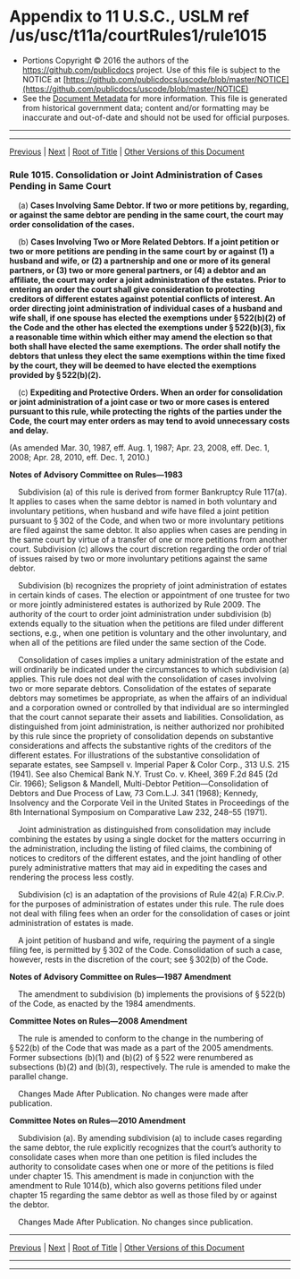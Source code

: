 ---
---

# Appendix to 11 U.S.C., USLM ref /us/usc/t11a/courtRules1/rule1015

* Portions Copyright © 2016 the authors of the https://github.com/publicdocs project.
  Use of this file is subject to the NOTICE at [https://github.com/publicdocs/uscode/blob/master/NOTICE](https://github.com/publicdocs/uscode/blob/master/NOTICE)
* See the [Document Metadata](././../../../..//README.md) for more information.
  This file is generated from historical government data; content and/or formatting may be inaccurate and out-of-date and should not be used for official purposes.

----------
----------

[Previous](./../../../..//us/usc/t11a/courtRules1/m__us_usc_t11a_courtRules1_rule1014.md) | [Next](./../../../..//us/usc/t11a/courtRules1/m__us_usc_t11a_courtRules1_rule1016.md) | [Root of Title](./../../../../) | [Other Versions of this Document](https://publicdocs.github.io/go/links?ns=uslm&ref=%2Fus%2Fusc%2Ft11a%2FcourtRules1%2Frule1015)

### Rule 1015. Consolidation or Joint Administration of Cases Pending in Same Court

    (a) __Cases Involving Same Debtor. If two or more petitions by, regarding, or against the same debtor are pending in the same court, the court may order consolidation of the cases.__ 

    (b) __Cases Involving Two or More Related Debtors. If a joint petition or two or more petitions are pending in the same court by or against (1) a husband and wife, or (2) a partnership and one or more of its general partners, or (3) two or more general partners, or (4) a debtor and an affiliate, the court may order a joint administration of the estates. Prior to entering an order the court shall give consideration to protecting creditors of different estates against potential conflicts of interest. An order directing joint administration of individual cases of a husband and wife shall, if one spouse has elected the exemptions under § 522(b)(2) of the Code and the other has elected the exemptions under § 522(b)(3), fix a reasonable time within which either may amend the election so that both shall have elected the same exemptions. The order shall notify the debtors that unless they elect the same exemptions within the time fixed by the court, they will be deemed to have elected the exemptions provided by § 522(b)(2).__ 

    (c) __Expediting and Protective Orders. When an order for consolidation or joint administration of a joint case or two or more cases is entered pursuant to this rule, while protecting the rights of the parties under the Code, the court may enter orders as may tend to avoid unnecessary costs and delay.__ 

(As amended Mar. 30, 1987, eff. Aug. 1, 1987; Apr. 23, 2008, eff. Dec. 1, 2008; Apr. 28, 2010, eff. Dec. 1, 2010.)

 __Notes of Advisory Committee on Rules—1983__ 

    Subdivision (a) of this rule is derived from former Bankruptcy Rule 117(a). It applies to cases when the same debtor is named in both voluntary and involuntary petitions, when husband and wife have filed a joint petition pursuant to § 302 of the Code, and when two or more involuntary petitions are filed against the same debtor. It also applies when cases are pending in the same court by virtue of a transfer of one or more petitions from another court. Subdivision (c) allows the court discretion regarding the order of trial of issues raised by two or more involuntary petitions against the same debtor.

    Subdivision (b) recognizes the propriety of joint administration of estates in certain kinds of cases. The election or appointment of one trustee for two or more jointly administered estates is authorized by Rule 2009. The authority of the court to order joint administration under subdivision (b) extends equally to the situation when the petitions are filed under different sections, e.g., when one petition is voluntary and the other involuntary, and when all of the petitions are filed under the same section of the Code.

    Consolidation of cases implies a unitary administration of the estate and will ordinarily be indicated under the circumstances to which subdivision (a) applies. This rule does not deal with the consolidation of cases involving two or more separate debtors. Consolidation of the estates of separate debtors may sometimes be appropriate, as when the affairs of an individual and a corporation owned or controlled by that individual are so intermingled that the court cannot separate their assets and liabilities. Consolidation, as distinguished from joint administration, is neither authorized nor prohibited by this rule since the propriety of consolidation depends on substantive considerations and affects the substantive rights of the creditors of the different estates. For illustrations of the substantive consolidation of separate estates, see Sampsell v. Imperial Paper & Color Corp., 313 U.S. 215 (1941). See also Chemical Bank N.Y. Trust Co. v. Kheel, 369 F.2d 845 (2d Cir. 1966); Seligson & Mandell, Multi-Debtor Petition—Consolidation of Debtors and Due Process of Law, 73 Com.L.J. 341 (1968); Kennedy, Insolvency and the Corporate Veil in the United States in Proceedings of the 8th International Symposium on Comparative Law 232, 248–55 (1971).

    Joint administration as distinguished from consolidation may include combining the estates by using a single docket for the matters occurring in the administration, including the listing of filed claims, the combining of notices to creditors of the different estates, and the joint handling of other purely administrative matters that may aid in expediting the cases and rendering the process less costly.

    Subdivision (c) is an adaptation of the provisions of Rule 42(a) F.R.Civ.P. for the purposes of administration of estates under this rule. The rule does not deal with filing fees when an order for the consolidation of cases or joint administration of estates is made.

    A joint petition of husband and wife, requiring the payment of a single filing fee, is permitted by § 302 of the Code. Consolidation of such a case, however, rests in the discretion of the court; see § 302(b) of the Code.

 __Notes of Advisory Committee on Rules—1987 Amendment__ 

    The amendment to subdivision (b) implements the provisions of § 522(b) of the Code, as enacted by the 1984 amendments.

 __Committee Notes on Rules—2008 Amendment__ 

    The rule is amended to conform to the change in the numbering of § 522(b) of the Code that was made as a part of the 2005 amendments. Former subsections (b)(1) and (b)(2) of § 522 were renumbered as subsections (b)(2) and (b)(3), respectively. The rule is amended to make the parallel change.

    Changes Made After Publication. No changes were made after publication.

 __Committee Notes on Rules—2010 Amendment__ 

    Subdivision (a). By amending subdivision (a) to include cases regarding the same debtor, the rule explicitly recognizes that the court’s authority to consolidate cases when more than one petition is filed includes the authority to consolidate cases when one or more of the petitions is filed under chapter 15. This amendment is made in conjunction with the amendment to Rule 1014(b), which also governs petitions filed under chapter 15 regarding the same debtor as well as those filed by or against the debtor.

    Changes Made After Publication. No changes since publication.

----------

[Previous](./../../../..//us/usc/t11a/courtRules1/m__us_usc_t11a_courtRules1_rule1014.md) | [Next](./../../../..//us/usc/t11a/courtRules1/m__us_usc_t11a_courtRules1_rule1016.md) | [Root of Title](./../../../../) | [Other Versions of this Document](https://publicdocs.github.io/go/links?ns=uslm&ref=%2Fus%2Fusc%2Ft11a%2FcourtRules1%2Frule1015)

----------
----------




